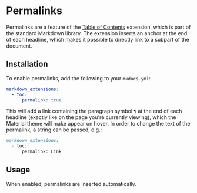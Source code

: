 # Permalinks

Permalinks are a feature of the [Table of Contents][1] extension, which is part
of the standard Markdown library. The extension inserts an anchor at the end of
each headline, which makes it possible to directly link to a subpart of the
document.

  [1]: https://python-markdown.github.io/extensions/toc/

## Installation

To enable permalinks, add the following to your `mkdocs.yml`:

``` yaml
markdown_extensions:
  - toc:
      permalink: true
```

This will add a link containing the paragraph symbol `¶` at the end of each
headline (exactly like on the page you're currently viewing), which the
Material theme will make appear on hover. In order to change the text of the
permalink, a string can be passed, e.g.:

``` markdown
markdown_extensions:
  - toc:
      permalink: Link
```

## Usage

When enabled, permalinks are inserted automatically.
